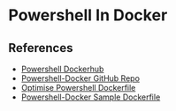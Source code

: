 # Powershell In Docker

## References

- [Powershell Dockerhub](https://hub.docker.com/_/microsoft-powershell)
- [Powershell-Docker GitHub Repo](https://github.com/PowerShell/PowerShell-Docker)
- [Optimise Powershell Dockerfile](https://learn.microsoft.com/en-us/virtualization/windowscontainers/manage-docker/optimize-windows-dockerfile)
- [Powershell-Docker Sample Dockerfile](https://github.com/PowerShell/PowerShell-Docker/blob/master/tools/.gitpod.Dockerfile)